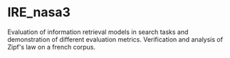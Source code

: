 # IRE_nasa3
Evaluation of information retrieval models in search tasks and demonstration of different evaluation metrics. Verification and analysis of Zipf's law on a french corpus.
